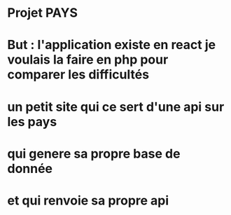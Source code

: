 

# Projet PAYS
# But : l'application existe en react je voulais la faire en php pour comparer les difficultés
# un petit site qui ce sert d'une api sur les pays 
# qui genere sa propre base de donnée
# et qui renvoie sa propre api 
